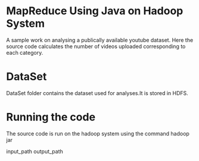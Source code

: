 # MapReduce Using Java on Hadoop System
A sample work on analysing a publically available youtube dataset. Here the source code calculates the number of videos uploaded corresponding to each category.
# DataSet
DataSet folder contains the dataset used for analyses.It is stored in HDFS.
# Running the code
The source code is run on the hadoop system using the command
hadoop jar <java jar file> <main class> input_path output_path
